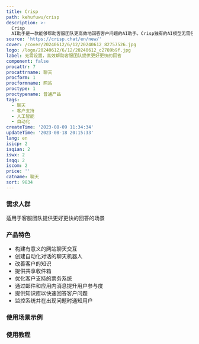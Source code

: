 ```yaml
---
title: Crisp
path: kehufuwu/crisp
description: >-
  Crisp
  AI助手是一款能够帮助客服团队更高效地回答客户问题的AI助手。Crisp独有的AI模型无需任何设置即可使用。你可以立即开始使用，并享受14天的免费试用。功能包括构建有意义的网站聊天交互、创建自动化对话的聊天机器人、改善客户的知识、提供共享收件箱、优化客户支持的票务系统、通过邮件和应用内消息提升用户参与度、提供知识库以快速回答客户问题、监控系统并在出现问题时通知用户等。
source: 'https://crisp.chat/en/new/'
cover: /cover/20240612/6/12/20240612_82757526.jpg
logo: /logo/20240612/6/12/20240612_c2789b9f.jpg
label: 无需设置，高效帮助客服团队提供更好更快的回答
component: false
procattr: 7
procattrname: 聊天
procform: 1
procformname: 网站
proctype: 1
proctypename: 普通产品
tags:
  - 聊天
  - 客户支持
  - 人工智能
  - 自动化
createTime: '2023-08-09 11:34:34'
updateTime: '2023-08-18 20:15:33'
lang: en
isicp: 2
isqian: 2
iswx: 2
isqq: 2
iscom: 2
price: ''
catname: 聊天
sort: 9834
---
```




### 需求人群
适用于客服团队提供更好更快的回答的场景

### 产品特色
- 构建有意义的网站聊天交互
- 创建自动化对话的聊天机器人
- 改善客户的知识
- 提供共享收件箱
- 优化客户支持的票务系统
- 通过邮件和应用内消息提升用户参与度
- 提供知识库以快速回答客户问题
- 监控系统并在出现问题时通知用户

### 使用场景示例


### 使用教程


  
